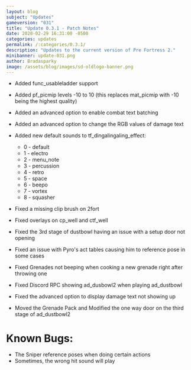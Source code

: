 ```yaml
---
layout: blog
subject: "Updates"
gameversion: "031"
title: "Update 0.3.1 - Patch Notes"
date: 2020-02-29 16:31:00 -0500
categories: updates
permalink: /:categories/0.3.1/
description: "Updates to the current version of Pre Fortress 2."
minibanner: update-031.png
author: Bradasparky
image: /assets/blog/images/sd-oldlogo-banner.png
---
```

- Added func_usableladder support
- Added pf_picmip levels -10 to 10 (this replaces mat_picmip with -10 being the highest quality)
- Added an advanced option to enable combat text batching
- Added an advanced option to change the RGB values of damage text
- Added new default sounds to tf_dingalingaling_effect:
    - 0 - default
    - 1 - electro
    - 2 - menu_note
    - 3 - percussion
    - 4 - retro
    - 5 - space
    - 6 - beepo
    - 7 - vortex
    - 8 - squasher

- Fixed a missing clip brush on 2fort
- Fixed overlays on cp_well and ctf_well
- Fixed the 3rd stage of dustbowl having an issue with a setup door not opening
- Fixed an issue with Pyro's act tables causing him to reference pose in some cases
- Fixed Grenades not beeping when cooking a new grenade right after throwing one
- Fixed Discord RPC showing ad_dusbowl2 when playing ad_dustbowl
- Fixed the advanced option to display damage text not showing up
- Moved the Grenade Pack and Modified the one way door on the third stage of ad_dustbowl2

# Known Bugs:
- The Sniper reference poses when doing certain actions 
- Sometimes, the wrong hit sound will play 

